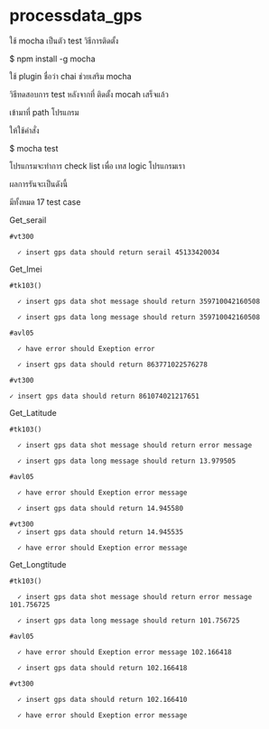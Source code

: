 # processdata_gps


ใช้ mocha เป็นตัว  test 
วิธีการติดตั้ง

$ npm install -g mocha

ใช้ plugin ชื่อว่า chai ช่วยเสริม  mocha

วิธีทดสอบการ test หลังจากที่ ติดตั้ง mocah เสร็จแล้ว

เข้ามาที่ path โปรแกรม

ให้ใช้คำสั่ง

$ mocha test

โปรแกรมจะทำการ check list เพื่อ เทส logic โปรแกรมเรา

ผลการรันจะเป็นดังนี้

มีทั้งหมด 17 test case

Get_serail

	#vt300

	  ✓ insert gps data should return serail 45133420034

Get_Imei

	#tk103()

	  ✓ insert gps data shot message should return 359710042160508

	  ✓ insert gps data long message should return 359710042160508

	#avl05

	  ✓ have error should Exeption error

	  ✓ insert gps data should return 863771022576278

	#vt300

    ✓ insert gps data should return 861074021217651

Get_Latitude

	#tk103()

	  ✓ insert gps data shot message should return error message

	  ✓ insert gps data long message should return 13.979505

	#avl05

	  ✓ have error should Exeption error message

	  ✓ insert gps data should return 14.945580

	#vt300
   	  ✓ insert gps data should return 14.945535

      ✓ have error should Exeption error message

Get_Longtitude

	#tk103()

	  ✓ insert gps data shot message should return error message 101.756725

	  ✓ insert gps data long message should return 101.756725

	#avl05

	  ✓ have error should Exeption error message 102.166418

	  ✓ insert gps data should return 102.166418

	#vt300

      ✓ insert gps data should return 102.166410

      ✓ have error should Exeption error message
